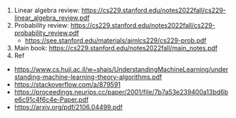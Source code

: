 1. Linear algebra review: https://cs229.stanford.edu/notes2022fall/cs229-linear_algebra_review.pdf
2. Probability review: https://cs229.stanford.edu/notes2022fall/cs229-probability_review.pdf
   - https://see.stanford.edu/materials/aimlcs229/cs229-prob.pdf
4. Main book: https://cs229.stanford.edu/notes2022fall/main_notes.pdf
5. Ref
- https://www.cs.huji.ac.il/w~shais/UnderstandingMachineLearning/understanding-machine-learning-theory-algorithms.pdf
- https://stackoverflow.com/a/879591
- https://proceedings.neurips.cc/paper/2001/file/7b7a53e239400a13bd6be6c91c4f6c4e-Paper.pdf
- https://arxiv.org/pdf/2106.04499.pdf
